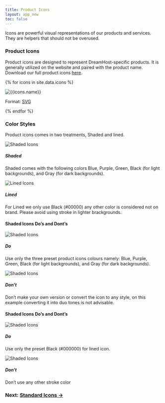 ```yaml
---
title: Product Icons
layout: app_new
toc: false
---
```


<div class="container-fluid p-0">

<p class="m-bottom-4">Icons are powerful visual representations of our products and services. They are helpers that should not be overused. </p>
<h3 class="m-bottom-2 t-bold">Product Icons</h3>
<p>Product icons are designed to represent DreamHost-specific products. It is generally utilized on the website and paired with the product name. Download our full product icons <a href="{{site.baseurl}}/assets/downloads/icons/product/all-product-icons.svg" alt="All Product Icons" download>here</a>.</p>
 <div class="row m-bottom-4">


{% for icons in site.data.icons %}
  <div class="col-6 col-md-3">
  <div class="bg-c-g100 rounded-top">
   <img class="flex m-auto p-2 w-100" src="{{site.baseurl}}/assets/images/icons_new/product/display/{{icons.url}}" alt="{{icons.name}}" />
   </div>
   <p class="rounded-bottom p-2 bg-c-b300 t-center t-c-w100 ">Format: <a class="t-c-w100"  href ="{{site.baseurl}}/assets/downloads/icons_new/product/{{icons.url}}" download>SVG</a> </p>
  </div>
  {% endfor %}   

 </div>
  <div class="bg-c-g100  p-4 p-bottom-0  rounded-container">
  <h3 class="m-bottom-2 t-bold">Color Styles</h3>
  <p>Product icons comes in two treatments, Shaded and lined.</p>
   <div class="row m-bottom-4 ">
    <div class="col-12 col-md-6">
     <div class= "Card bg-c-w100 rounded-container p-0 ">
      <div class= "p-4">
       <img class="flex m-0 w-100" src="{{site.baseurl}}/assets/images/icons_new/product/samples/shaded.svg" alt="Shaded Icons" />
      </div>
   <div class="border-c-g200 border-top-3 border-solid p-4">
 <h5 class="t-bold">Shaded</h5>
      <p>Shaded comes with the following colors Blue, Purple, Green, Black (for light backgrounds), and Gray (for dark backgrounds).</p>
     </div>
  </div>
    </div>
    <div class="col-12 col-md-6">
     <div class= "Card bg-c-w100 rounded-container p-0 ">
      <div class= "p-4">
       <img class="flex m-0 w-100" src="{{site.baseurl}}/assets/images/icons_new/product/samples/lined.svg" alt="Lined Icons" />
      </div>
   <div class="border-c-g200 border-top-3 border-solid p-4">
 <h5 class="t-bold">Lined</h5>
      <p>For Lined we only use Black (#00000) any other color is considered not on brand. Please avoid using stroke in lighter brackgrounds.</p>
   </div>
     </div>
    </div>
  </div>
  <h4 class="m-bottom-2 t-bold">Shaded Icons Do’s and Dont’s</h4>
   <div class="row m-bottom-4">
    <div class="col-12 col-md-6">
     <div class= "Card bg-c-w100 rounded-container p-0 ">
      <div class= "p-4">
       <img class="flex m-auto" src="{{site.baseurl}}/assets/images/icons_new/product/samples/shared_green_sample.svg" alt="Shaded Icons" />
      </div>
      <div class="border-c-b300 border-top-3 border-solid p-4">
      <h5 class="t-bold t-c-b300">Do</h5>
      <p>
      Use only the three preset product icons colours namely: Blue, Purple, Green, Black (for light backgrounds), and Gray (for dark backgrounds).</p>
      </div>
     </div>
    </div>
      <div class="col-12 col-md-6">
     <div class= "Card bg-c-w100 rounded-container p-0 ">
      <div class= "p-4">
       <img class="flex m-auto" src="{{site.baseurl}}/assets/images/icons_new/product/samples/shared_don't_sample.svg" alt="Shaded Icons" />
      </div>
      <div class="border-c-r300 border-top-3 border-solid p-4">
      <h5 class="t-bold t-c-r300">Don't</h5>
      <p>
      Don’t make your own version or convert the icon to any style, on this example converting it into duo tones is not advisable.</p>
      </div>
     </div>
   </div>
      </div>
	  <h4 class="m-bottom-2 t-bold">Shaded Icons Do’s and Dont’s</h4>
   <div class="row m-bottom-4 ">
    <div class="col-12 col-md-6">
     <div class= "Card bg-c-w100 rounded-container p-0 ">
      <div class= "p-4">
       <img class="flex m-auto" src="{{site.baseurl}}/assets/images/icons_new/product/samples/vps_lined_sample.svg" alt="Shaded Icons" />
      </div>
      <div class="border-c-b300 border-top-3 border-solid p-4">
      <h5 class="t-bold t-c-b300">Do</h5>
      <p>
      Use only the preset Black (#000000) for lined icon.</p>
      </div>
     </div>
    </div>
      <div class="col-12 col-md-6">
     <div class= "Card bg-c-w100 rounded-container p-0 ">
      <div class= "p-4">
       <img class="flex m-auto" src="{{site.baseurl}}/assets/images/icons_new/product/samples/vps_lined_don't_sample.svg" alt="Shaded Icons" />
      </div>
      <div class="border-c-r300 border-top-3 border-solid p-4">
      <h5 class="t-bold t-c-r300">Don't</h5>
      <p>
      Don’t use any other stroke color</p>
      </div>
     </div>
  </div>

 </div>

</div>
<h3 class ="t-bold t-right m-0"> Next: <a href="{{site.baseurl}}/iconography/standard/">Standard Icons →</a></h3>